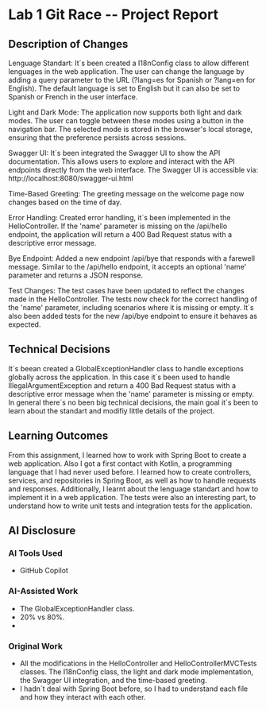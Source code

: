 # Lab 1 Git Race -- Project Report

## Description of Changes
Lenguage Standart: It´s been created a I18nConfig class to allow different lenguages in the web application. The user can change the language by adding a query parameter to the URL (?lang=es for Spanish or ?lang=en for English). The default language is set to English but it can also be set to Spanish or French in the user interface.

Light and Dark Mode: The application now supports both light and dark modes. The user can toggle between these modes using a button in the navigation bar. The selected mode is stored in the browser's local storage, ensuring that the preference persists across sessions.

Swagger UI: It´s been integrated the Swagger UI to show the API documentation. This allows users to explore and interact with the API endpoints directly from the web interface. The Swagger UI is accessible via: http://localhost:8080/swagger-ui.html

Time-Based Greeting: The greeting message on the welcome page now changes based on the time of day. 

Error Handling: Created error handling, it´s been implemented in the HelloController. If the 'name' parameter is missing on the /api/hello endpoint, the application will return a 400 Bad Request status with a descriptive error message.

Bye Endpoint: Added a new endpoint /api/bye that responds with a farewell message. Similar to the /api/hello endpoint, it accepts an optional 'name' parameter and returns a JSON response.

Test Changes: The test cases have been updated to reflect the changes made in the HelloController. The tests now check for the correct handling of the 'name' parameter, including scenarios where it is missing or empty. It´s also been added tests for the new /api/bye endpoint to ensure it behaves as expected.

## Technical Decisions
It´s beean created a GlobalExceptionHandler class to handle exceptions globally across the application. In this case it´s been used to handle IllegalArgumentException and return a 400 Bad Request status with a descriptive error message when the 'name' parameter is missing or empty. In general there´s no been big technical decisions, the main goal it´s been to learn about the standart and modifiy little details of the project.

## Learning Outcomes
From this assignment, I learned how to work with Spring Boot to create a web application. Also I got a first contact with Kotlin, a programming language that I had never used before. I learned how to create controllers, services, and repositories in Spring Boot, as well as how to handle requests and responses. Additionally, I learnt about the lenguage standart and how to implement it in a web application. The tests were also an interesting part, to understand how to write unit tests and integration tests for the application. 

## AI Disclosure
### AI Tools Used
- GitHub Copilot

### AI-Assisted Work
- The GlobalExceptionHandler class.
- 20% vs 80%.
- 

### Original Work
- All the modifications in the HelloController and HelloControllerMVCTests classes.
  The I18nConfig class, the light and dark mode implementation, the Swagger UI integration, and the time-based greeting.
- I hadn´t deal with Spring Boot before, so I had to understand each file and how they interact with each other.